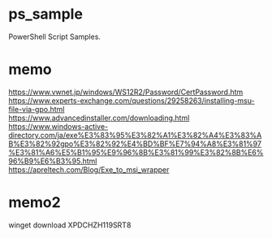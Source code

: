 # ps_sample

PowerShell Script Samples.

# memo
<https://www.vwnet.jp/windows/WS12R2/Password/CertPassword.htm>  
<https://www.experts-exchange.com/questions/29258263/installing-msu-file-via-gpo.html>  
<https://www.advancedinstaller.com/downloading.html>  
<https://www.windows-active-directory.com/ja/exe%E3%83%95%E3%82%A1%E3%82%A4%E3%83%AB%E3%82%92gpo%E3%82%92%E4%BD%BF%E7%94%A8%E3%81%97%E3%81%A6%E5%B1%95%E9%96%8B%E3%81%99%E3%82%8B%E6%96%B9%E6%B3%95.html>  
<https://apreltech.com/Blog/Exe_to_msi_wrapper>

# memo2
winget download XPDCHZH119SRT8
